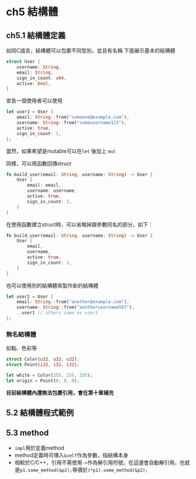 # ch5 結構體

## ch5.1 結構體定義

如同C語言，結構體可以包裹不同型別，並且有名稱
下面展示基本的結構體

```rust
struct User {
    username: String,
    email: String,
    sign_in_count: u64,
    active: bool,
}
```

宣告一個使用者可以使用

```rust
let user1 = User {
    email: String::from("someone@example.com"),
    username: String::from("someusername123"),
    active: true,
    sign_in_count: 1,
};
```

當然，如果希望是mutable可以在`let` 後加上 `mut`

同樣，可以用函數回傳struct

```rust
fn build_user(email: String, username: String) -> User {
    User {
        email: email,
        username: username,
        active: true,
        sign_in_count: 1,
    }
}
```

在使用函數建立struct時，可以省略掉跟參數同名的部分，如下：

```rust
fn build_user(email: String, username: String) -> User {
    User {
        email,
        username,
        active: true,
        sign_in_count: 1,
    }
}
```

也可以使用別的結構體來製作新的結構體

```rust
let user2 = User {
    email: String::from("another@example.com"),
    username: String::from("anotherusername567"),
    ..user1 // others same as user1
};
```

### 無名結構體

如點、色彩等

```rust
struct Color(u32, u32, u32);
struct Point(i32, i32, i32);

let white = Color(255, 255, 255);
let origin = Point(0, 0, 0);
```

**目前結構體內還無法包裹引用，會在第十章補充**

## 5.2 結構體程式範例

## 5.3 method

* `impl`用於定義method
* method定義時可傳入`&self`作為參數，指結構本身
* 相較於C/C++，引用不需使用`->`作為解引用符號，在這邊會自動解引用，也就是`p1.some_method(&p2);`等價於`(*p1).some_method(&p2);`